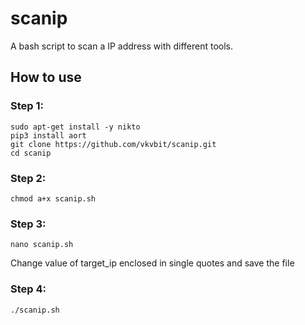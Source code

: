 # scanip
A bash script to scan a IP address with different tools.

## How to use

### Step 1:
```
sudo apt-get install -y nikto
pip3 install aort
git clone https://github.com/vkvbit/scanip.git
cd scanip
```

### Step 2:

```
chmod a+x scanip.sh
```

### Step 3:
```
nano scanip.sh
```
Change value of target_ip enclosed in single quotes and save the file

### Step 4:
```
./scanip.sh
```
